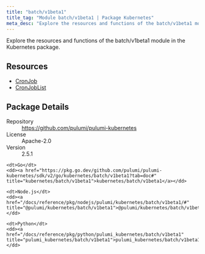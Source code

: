 ```yaml
---
title: "batch/v1beta1"
title_tag: "Module batch/v1beta1 | Package Kubernetes"
meta_desc: "Explore the resources and functions of the batch/v1beta1 module in the Kubernetes package."
---
```


<!-- WARNING: this file was generated by Pulumi Docs Generator. -->
<!-- Do not edit by hand unless you're certain you know what you are doing! -->

Explore the resources and functions of the batch/v1beta1 module in the Kubernetes package.

<h2 id="resources">Resources</h2>
<ul class="api">
    <li><a href="cronjob" title="CronJob"><span class="symbol resource"></span>CronJob</a></li>
    <li><a href="cronjoblist" title="CronJobList"><span class="symbol resource"></span>CronJobList</a></li>
</ul>

<h2 id="package-details">Package Details</h2>
<dl class="package-details">
	<dt>Repository</dt>
	<dd><a href="https://github.com/pulumi/pulumi-kubernetes">https://github.com/pulumi/pulumi-kubernetes</a></dd>
	<dt>License</dt>
	<dd>Apache-2.0</dd>
	<dt>Version</dt>
	<dd>2.5.1</dd>
</dl>



<dl class="tabular">

    <dt>Go</dt>
    <dd><a href="https://pkg.go.dev/github.com/pulumi/pulumi-kubernetes/sdk/v2/go/kubernetes/batch/v1beta1?tab=doc#" title="kubernetes/batch/v1beta1">kubernetes/batch/v1beta1</a></dd>

    <dt>Node.js</dt>
    <dd><a href="/docs/reference/pkg/nodejs/pulumi/kubernetes/batch/v1beta1/#" title="@pulumi/kubernetes/batch/v1beta1">@pulumi/kubernetes/batch/v1beta1</a></dd>

    <dt>Python</dt>
    <dd><a href="/docs/reference/pkg/python/pulumi_kubernetes/batch/v1beta1" title="pulumi_kubernetes/batch/v1beta1">pulumi_kubernetes/batch/v1beta1</a></dd>

</dl>


